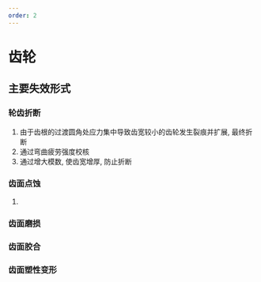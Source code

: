 ```yaml
---
order: 2
---
```


# 齿轮 
<Badge type="warning" text="施工中" vertical="top" />

## 主要失效形式
### 轮齿折断
1. 由于齿根的过渡圆角处应力集中导致齿宽较小的齿轮发生裂痕并扩展, 最终折断
1. 通过弯曲疲劳强度校核
1. 通过增大模数, 使齿宽增厚, 防止折断

### 齿面点蚀
1. 

### 齿面磨损

### 齿面胶合

### 齿面塑性变形
